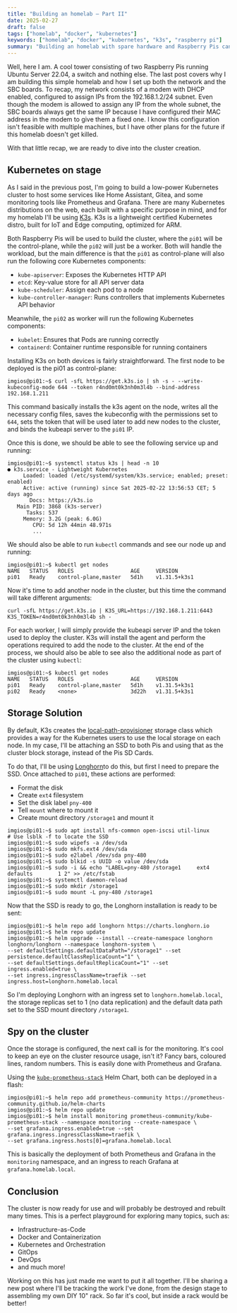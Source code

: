 ```yaml
---
title: "Building an homelab — Part II"
date: 2025-02-27
draft: false
tags: ["homelab", "docker", "kubernetes"]
keywords: ["homelab", "docker", "kubernetes", "k3s", "raspberry pi"]
summary: "Building an homelab with spare hardware and Raspberry Pis can be funny as well as educational. This post covers a Kubernetes homelab built by using two Raspberry Pi 4 nodes."
---
```


Well, here I am. A cool tower consisting of two Raspberry Pis running Ubuntu Server 22.04, a switch and nothing else. The last post covers why I am building this simple homelab and how I set up both the network and the SBC boards. To recap, my network consists of a modem with DHCP enabled, configured to assign IPs from the 192.168.1.2/24 subnet. Even though the modem is allowed to assign any IP from the whole subnet, the SBC boards always get the same IP because I have configured their MAC address in the modem to give them a fixed one. I know this configuration isn't feasible with multiple machines, but I have other plans for the future if this homelab doesn't get killed.

With that little recap, we are ready to dive into the cluster creation.

## Kubernetes on stage

As I said in the previous post, I'm going to build a low-power Kubernetes cluster to host some services like Home Assistant, Gitea, and some monitoring tools like Prometheus and Grafana. There are many Kubernetes distributions on the web, each built with a specific purpose in mind, and for my homelab I'll be using [K3s](https://k3s.io/). K3s is a lightweight certified Kubernetes distro, built for IoT and Edge computing, optimized for ARM.

Both Raspberry Pis will be used to build the cluster, where the `pi01` will be the control-plane, while the `pi02` will just be a worker. Both will handle the workload, but the main difference is that the `pi01` as control-plane will also run the following core Kubernetes components:

- `kube-apiserver`: Exposes the Kubernetes HTTP API
- `etcd`: Key-value store for all API server data
- `kube-scheduler`: Assign each pod to a node
- `kube-controller-manager`: Runs controllers that implements Kubernetes API behavior

Meanwhile, the `pi02` as worker will run the following Kubernetes components:

- `kubelet`: Ensures that Pods are running correctly
- `containerd`: Container runtime responsible for running containers

Installing K3s on both devices is fairly straightforward. The first node to be deployed is the pi01 as control-plane:

```shell
imgios@pi01:~$ curl -sfL https://get.k3s.io | sh -s - --write-kubeconfig-mode 644 --token r4nd0mt0k3nh0m3l4b --bind-address 192.168.1.211
```

This command basically installs the k3s agent on the node, writes all the necessary config files, saves the kubeconfig with the permissions set to `644`, sets the token that will be used later to add new nodes to the cluster, and binds the kubeapi server to the `pi01` IP.

Once this is done, we should be able to see the following service up and running:

```shell
imgios@pi01:~$ systemctl status k3s | head -n 10
● k3s.service - Lightweight Kubernetes
     Loaded: loaded (/etc/systemd/system/k3s.service; enabled; preset: enabled)
     Active: active (running) since Sat 2025-02-22 13:56:53 CET; 5 days ago
       Docs: https://k3s.io
   Main PID: 3868 (k3s-server)
      Tasks: 537
     Memory: 3.2G (peak: 6.0G)
        CPU: 5d 12h 44min 48.971s
        ...
```

We should also be able to run `kubectl` commands and see our node up and running:

```shell
imgios@pi01:~$ kubectl get nodes
NAME   STATUS   ROLES                  AGE     VERSION
pi01   Ready    control-plane,master   5d1h    v1.31.5+k3s1
```

Now it's time to add another node in the cluster, but this time the command will take different arguments:

```shell
curl -sfL https://get.k3s.io | K3S_URL=https://192.168.1.211:6443 K3S_TOKEN=r4nd0mt0k3nh0m3l4b sh -
```

For each worker, I will simply provide the kubeapi server IP and the token used to deploy the cluster. K3s will install the agent and perform the operations required to add the node to the cluster. At the end of the process, we should also be able to see also the additional node as part of the cluster using `kubectl`:

```shell
imgios@pi01:~$ kubectl get nodes
NAME   STATUS   ROLES                  AGE     VERSION
pi01   Ready    control-plane,master   5d1h    v1.31.5+k3s1
pi02   Ready    <none>                 3d22h   v1.31.5+k3s1
```

## Storage Solution

By default, K3s creates the [local-path-provisioner](https://github.com/rancher/local-path-provisioner) storage class which provides a way for the Kubernetes users to use the local storage on each node. In my case, I'll be attaching an SSD to both Pis and using that as the cluster block storage, instead of the Pis SD Cards.

To do that, I'll be using [Longhorn](https://longhorn.io/)to do this, but first I need to prepare the SSD. Once attached to `pi01`, these actions are performed:

- Format the disk
- Create `ext4` filesystem
- Set the disk label `pny-400`
- Tell `mount` where to mount it
- Create mount directory `/storage1` and mount it

```shell
imgios@pi01:~$ sudo apt install nfs-common open-iscsi util-linux
# Use lsblk -f to locate the SSD
imgios@pi01:~$ sudo wipefs -a /dev/sda
imgios@pi01:~$ sudo mkfs.ext4 /dev/sda
imgios@pi01:~$ sudo e2label /dev/sda pny-480
imgios@pi01:~$ sudo blkid -s UUID -o value /dev/sda
imgios@pi01:~$ sudo -i && echo "LABEL=pny-480 /storage1		ext4	defaults		1 2" >> /etc/fstab
imgios@pi01:~$ systemctl daemon-reload
imgios@pi01:~$ sudo mkdir /storage1 
imgios@pi01:~$ sudo mount -L pny-480 /storage1
```

Now that the SSD is ready to go, the Longhorn installation is ready to be sent:

```shell
imgios@pi01:~$ helm repo add longhorn https://charts.longhorn.io
imgios@pi01:~$ helm repo update
imgios@pi01:~$ helm upgrade --install --create-namespace longhorn longhorn/longhorn --namespace longhorn-system \
--set defaultSettings.defaultDataPath="/storage1" --set persistence.defaultClassReplicaCount="1" \
--set defaultSettings.defaultReplicaCount="1" --set ingress.enabled=true \
--set ingress.ingressClassName=traefik --set ingress.host=longhorn.homelab.local
```

So I'm deploying Longhorn with an ingress set to `longhorn.homelab.local`, the storage replicas set to 1 (no data replication) and the default data path set to the SSD mount directory `/storage1`.

## Spy on the cluster

Once the storage is configured, the next call is for the monitoring. It's cool to keep an eye on the cluster resource usage, isn't it? Fancy bars, coloured lines, random numbers. This is easily done with Prometheus and Grafana.

Using the [`kube-prometheus-stack`](https://github.com/prometheus-community/helm-charts/tree/main/charts/kube-prometheus-stack) Helm Chart, both can be deployed in a flash:

```shell
imgios@pi01:~$ helm repo add prometheus-community https://prometheus-community.github.io/helm-charts
imgios@pi01:~$ helm repo update
imgios@pi01:~$ helm install monitoring prometheus-community/kube-prometheus-stack --namespace monitoring --create-namespace \
--set grafana.ingress.enabled=true --set grafana.ingress.ingressClassName=traefik \
--set grafana.ingress.hosts[0]=grafana.homelab.local
```

This is basically the deployment of both Prometheus and Grafana in the `monitoring` namespace, and an ingress to reach Grafana at `grafana.homelab.local`.

## Conclusion
The cluster is now ready for use and will probably be destroyed and rebuilt many times. This is a perfect playground for exploring many topics, such as:

- Infrastructure-as-Code
- Docker and Containerization
- Kubernetes and Orchestration
- GitOps
- DevOps
- and much more!

Working on this has just made me want to put it all together. I'll be sharing a new post where I'll be tracking the work I've done, from the design stage to assembling my own DIY 10" rack. So far it's cool, but inside a rack would be better!
